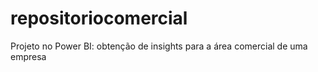 # repositoriocomercial
Projeto no Power BI: obtenção de insights para a área comercial de uma empresa
